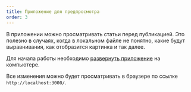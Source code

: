 ```yaml
---
title: Приложение для предпросмотра
order: 3
---
```


В приложении можно просматривать статьи перед публикацией. Это полезно в случаях, когда в локальном файле не понятно, какие будут выравнивания, как отобразится картинка и так далее.

Для начала работы необходимо [развернуть приложение](/expand) на компьютере. 

Все изменения можно будет просматривать в браузере по ссылке `http://localhost:3000/`.
